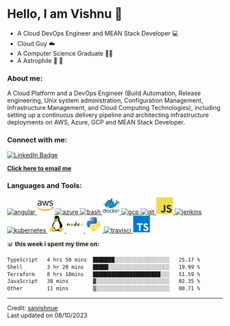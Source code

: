 # Hello, I am Vishnu :wave: 

- A Cloud DevOps Engineer and MEAN Stack Developer :computer: 
- Cloud Guy :cloud:
- A Computer Science Graduate 👨‍🎓
- A Astrophile :rocket: :milky_way:
<div align="center" width="50">

</div>
<h3 align="left"> About me:</h3>
A Cloud Platform and a DevOps Engineer (Build Automation, Release engineering, Unix system administration, Configuration Management, Infrastructure Management, and Cloud Computing Technologies), including setting up a continuous delivery pipeline and architecting infrastructure deployments on AWS, Azure, GCP and MEAN Stack Developer.

<h3 align="left">Connect with me:</h3>
<p align="left">

<div id="badges">
  <a href="https://www.linkedin.com/in/vishnu094/">
    <img src="https://img.shields.io/badge/LinkedIn-blue?style=for-the-badge&logo=linkedin&logoColor=white" alt="LinkedIn Badge"/>
  </a>

<a href="mailto:saivishnue0409@gmail.com"><b>Click here to email me</b></a>

</p>

[ <p align="left"> <a href="https://github.com/ryo-ma/github-profile-trophy"><img src="https://github-profile-trophy.vercel.app/?username=saivishnuedala&" alt="saivishnuedala" /></a> </p>]:#

<!-- Language and Tools -->
<h3 align="left">Languages and Tools:</h3>
<p align="left"> <a href="https://angular.io" target="_blank" rel="noreferrer"> <img src="https://angular.io/assets/images/logos/angular/angular.svg" alt="angular" width="40" height="40"/> </a> <a href="https://aws.amazon.com" target="_blank" rel="noreferrer"> <img src="https://raw.githubusercontent.com/devicons/devicon/master/icons/amazonwebservices/amazonwebservices-original-wordmark.svg" alt="aws" width="40" height="40"/> </a> <a href="https://azure.microsoft.com/en-in/" target="_blank" rel="noreferrer"> <img src="https://www.vectorlogo.zone/logos/microsoft_azure/microsoft_azure-icon.svg" alt="azure" width="40" height="40"/> </a> <a href="https://www.gnu.org/software/bash/" target="_blank" rel="noreferrer"> <img src="https://www.vectorlogo.zone/logos/gnu_bash/gnu_bash-icon.svg" alt="bash" width="40" height="40"/> </a> <a href="https://www.docker.com/" target="_blank" rel="noreferrer"> <img src="https://raw.githubusercontent.com/devicons/devicon/master/icons/docker/docker-original-wordmark.svg" alt="docker" width="40" height="40"/> </a> <a href="https://cloud.google.com" target="_blank" rel="noreferrer"> <img src="https://www.vectorlogo.zone/logos/google_cloud/google_cloud-icon.svg" alt="gcp" width="40" height="40"/> </a> <a href="https://git-scm.com/" target="_blank" rel="noreferrer"> <img src="https://www.vectorlogo.zone/logos/git-scm/git-scm-icon.svg" alt="git" width="40" height="40"/> </a> <a href="https://developer.mozilla.org/en-US/docs/Web/JavaScript" target="_blank" rel="noreferrer"> <img src="https://raw.githubusercontent.com/devicons/devicon/master/icons/javascript/javascript-original.svg" alt="javascript" width="40" height="40"/> </a> <a href="https://www.jenkins.io" target="_blank" rel="noreferrer"> <img src="https://www.vectorlogo.zone/logos/jenkins/jenkins-icon.svg" alt="jenkins" width="40" height="40"/> </a> <a href="https://kubernetes.io" target="_blank" rel="noreferrer"> <img src="https://www.vectorlogo.zone/logos/kubernetes/kubernetes-icon.svg" alt="kubernetes" width="40" height="40"/> </a> <a href="https://www.linux.org/" target="_blank" rel="noreferrer"> <img src="https://raw.githubusercontent.com/devicons/devicon/master/icons/linux/linux-original.svg" alt="linux" width="40" height="40"/> </a> <a href="https://nodejs.org" target="_blank" rel="noreferrer"> <img src="https://raw.githubusercontent.com/devicons/devicon/master/icons/nodejs/nodejs-original-wordmark.svg" alt="nodejs" width="40" height="40"/> </a> <a href="https://www.python.org" target="_blank" rel="noreferrer"> <img src="https://raw.githubusercontent.com/devicons/devicon/master/icons/python/python-original.svg" alt="python" width="40" height="40"/> </a> <a href="https://travis-ci.org" target="_blank" rel="noreferrer"> <img src="https://www.vectorlogo.zone/logos/travis-ci/travis-ci-icon.svg" alt="travisci" width="40" height="40"/> </a> <a href="https://www.typescriptlang.org/" target="_blank" rel="noreferrer"> <img src="https://raw.githubusercontent.com/devicons/devicon/master/icons/typescript/typescript-original.svg" alt="typescript" width="40" height="40"/> </a> </p>


📊 **this week i spent my time on:**
<!--START_SECTION:waka-->

```txt
TypeScript   4 hrs 50 mins  ███████░░░░░░░░░░░░░░░░░░   25.17 %
Shell        3 hr 20 mins   █████░░░░░░░░░░░░░░░░░░░░   19.99 %
Terraform    8 hrs 10mins   ██████████████████████░░░   51.59 %
JavaScript   38 mins        ▓░░░░░░░░░░░░░░░░░░░░░░░░   02.35 %
Other        11 mins        ▒░░░░░░░░░░░░░░░░░░░░░░░░   00.71 %
```

<!--END_SECTION:waka-->


------

Credit: [saivishnue](https://github.com/vishnue049)<br/>
Last updated on 08/10/2023

